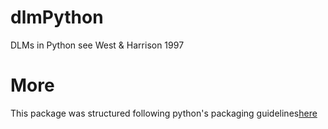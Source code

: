 # dlmPython
DLMs in Python see West &amp; Harrison 1997



# More

This package was structured following python's packaging guidelines[here][1]


[1]: https://python-packaging.readthedocs.io/en/latest/index.html
